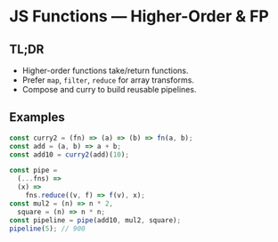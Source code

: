 # JS Functions — Higher-Order & FP

## TL;DR

- Higher-order functions take/return functions.
- Prefer `map`, `filter`, `reduce` for array transforms.
- Compose and curry to build reusable pipelines.

## Examples

```js
const curry2 = (fn) => (a) => (b) => fn(a, b);
const add = (a, b) => a + b;
const add10 = curry2(add)(10);

const pipe =
  (...fns) =>
  (x) =>
    fns.reduce((v, f) => f(v), x);
const mul2 = (n) => n * 2,
  square = (n) => n * n;
const pipeline = pipe(add10, mul2, square);
pipeline(5); // 900
```
